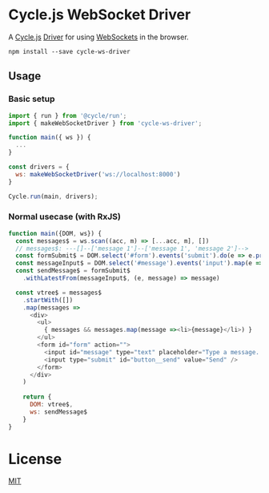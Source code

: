 # Cycle.js WebSocket Driver

A [Cycle.js](http://cycle.js.org) [Driver](http://cycle.js.org/drivers.html) for using
[WebSockets](https://developer.mozilla.org/en-US/docs/Web/API/WebSockets_API)
 in the browser.

```
npm install --save cycle-ws-driver
```

## Usage

### Basic setup

```js
import { run } from '@cycle/run';
import { makeWebSocketDriver } from 'cycle-ws-driver';

function main({ ws }) {
  ...
}

const drivers = {
  ws: makeWebSocketDriver('ws://localhost:8000')
}

Cycle.run(main, drivers);
```

### Normal usecase (with RxJS)

```js
function main({DOM, ws}) {
  const messages$ = ws.scan((acc, m) => [...acc, m], [])
  // messages$: ---[]--['message 1']--['message 1', 'message 2']-->
  const formSubmit$ = DOM.select('#form').events('submit').do(e => e.preventDefault())
  const messageInput$ = DOM.select('#message').events('input').map(e => e.target.value)
  const sendMessage$ = formSubmit$
    .withLatestFrom(messageInput$, (e, message) => message)

  const vtree$ = messages$
    .startWith([])
    .map(messages =>
      <div>
        <ul>
          { messages && messages.map(message =><li>{message}</li>) }
        </ul>
        <form id="form" action="">
          <input id="message" type="text" placeholder="Type a message..." />
          <input type="submit" id="button__send" value="Send" />
        </form>
      </div>
    )
   
    return {
      DOM: vtree$,
      ws: sendMessage$
    }
}
```

# License

[MIT](https://github.com/eliasmeire/cycle-ws-driver/blob/master/LICENSE)
